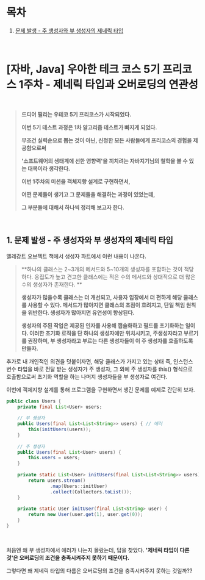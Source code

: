 # 목차

1. [문제 발생 - 주 생성자와 부 생성자의 제네릭 타입](#1-문제-발생---주-생성자와-부-생성자의-제네릭-타입) <br/>

<br/>

# [자바, Java] 우아한 테크 코스 5기 프리코스 1주차 - 제네릭 타입과 오버로딩의 연관성

<br/>

> **드디어 떨리는 우테코 5기 프리코스가 시작되었다.**
>
> **이번 5기 테스트 과정은 1차 알고리즘 테스트가 빠지게 되었다.**
>
> **무조건 실력순으로 뽑는 것이 아닌, 신청한 모든 사람들에게 프리코스의 경험을 제공함으로써**
>
> **'소프트웨어의 생태계에 선한 영향력'을 끼치려는 자바지기님의 철학을 볼 수 있는 대목이라 생각한다.**
>
> **이번 1주차의 미션을 객체지향 설계로 구현하면서,** 
>
> **어떤 문제들이 생기고 그 문제들을 해결하는 과정이 있었는데,**
>
> **그 부분들에 대해서 하나씩 정리해 보고자 한다.**

<br/>

## 1. 문제 발생 - 주 생성자와 부 생성자의 제네릭 타입

엘레강트 오브젝트 책에서 생성자 파트에서 이런 내용이 나온다.

> **하나의 클래스는 2~3개의 메서드와 5~10개의 생성자를 포함하는 것이 적당하다. 응집도가 높고 견고한 클래스에는 적은 수의 메서드와 상대적으로 더 많은 수의 생성자가 존재한다. **
>
> **생성자가 많을수록 클래스는 더 개선되고, 사용자 입장에서 더 편하게 해당 클래스를 사용할 수 있다. 메서드가 많아지면 클래스의 초점이 흐려지고, 단일 책임 원칙을 위반한다. 생성자가 많아지면 유연성이 향상된다.**
>
> **생성자의 주된 작업은 제공된 인자를 사용해 캡슐화하고 필드를 초기화하는 일이다. 이러한 초기화 로직을 단 하나의 생성자에만 위치시키고, 주생성자라고 부르기를 권장하며, 부 생성자라고 부르는 다른 생성자들이 이 주 생성자를 호출하도록 만들자.**

추가로 내 개인적인 의견을 덧붙이자면, 해당 클래스가 가지고 있는 상태 즉, 인스턴스 변수 타입을 바로 전달 받는 생성자가 주 생성자, 그 외에 주 생성자를 this() 형식으로 호출함으로써 초기화 역할을 하는 나머지 생성자들을 부 생성자로 여긴다. 



이번에 객체지향 설계를 통해 프로그램을 구현하면서 생긴 문제를 예제로 간단히 보자.

```java
public class Users {
    private final List<User> users;
    
    // 부 생성자
    public Users(final List<List<String>> users) { // 에러
        this(initUsers(users));
    }
    
    // 주 생성자
    public Users(final List<User> users) {
        this.users = users;
    }
    
    private static List<User> initUsers(final List<List<String>> users) {
        return users.stream()
                .map(Users::initUser)
                .collect(Collectors.toList());
    }
    
    private static User initUser(final List<String> user) {
        return new User(user.get(1), user.get(0));
    }
}
```

<br/>

처음엔 왜 부 생성자에서 에러가 나는지 몰랐는데, 답을 찾았다. **'제네릭 타입이 다른 것'은 오버로딩의 조건을 충족시켜주지 못하기 때문이다.**

그렇다면 왜 제네릭 타입의 다름은 오버로딩의 조건을 충족시켜주지 못하는 것일까??

